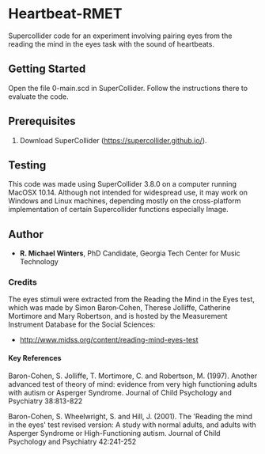 # Heartbeat-RMET
Supercollider code for an experiment involving pairing eyes from the reading the mind in the eyes task with the sound of heartbeats.

## Getting Started
Open the file 0-main.scd in SuperCollider. Follow the instructions there to evaluate the code.

## Prerequisites
1. Download SuperCollider (https://supercollider.github.io/).

## Testing
This code was made using SuperCollider 3.8.0 on a computer running MacOSX 10.14. Although not intended for widespread use, it may work on Windows and Linux machines, depending mostly on the cross-platform implementation of certain Supercollider functions especially Image.

## Author
* **R. Michael Winters**, PhD Candidate, Georgia Tech Center for Music Technology

### Credits

The eyes stimuli were extracted from the Reading the Mind in the Eyes test, which was made by Simon Baron‐Cohen, Therese Jolliffe, Catherine Mortimore and Mary Robertson, and is hosted by the Measurement Instrument Database for the Social Sciences:

* http://www.midss.org/content/reading-mind-eyes-test 

#### Key References
Baron-Cohen, S. Jolliffe, T. Mortimore, C. and Robertson, M. (1997). Another advanced test of theory of mind: evidence from very high functioning adults with autism or Asperger Syndrome. Journal of Child Psychology and Psychiatry 38:813-822

Baron-Cohen, S. Wheelwright, S. and Hill, J. (2001). The 'Reading the mind in the eyes' test revised version: A study with normal adults, and adults with Asperger Syndrome or High-Functioning autism. Journal of Child Psychology and Psychiatry 42:241-252